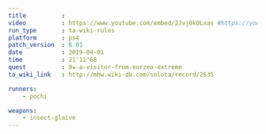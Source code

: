 ```yaml
---
title          :
video          : https://www.youtube.com/embed/2Jvj0kOLxas #https://youtu.be/2Jvj0kOLxas
run_type       : ta-wiki-rules
platform       : ps4
patch_version  : 6.01
date           : 2019-04-01
time           : 21'11"68
quest          : 9★-a-visitor-from-eorzea-extreme
ta_wiki_link   : http://mhw.wiki-db.com/solota/record/2635

runners:
    - pochi

weapons:
    - insect-glaive
---
```

